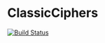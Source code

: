 # ClassicCiphers

[![Build Status](https://github.com/s-celles/ClassicCiphers.jl/actions/workflows/CI.yml/badge.svg?branch=main)](https://github.com/s-celles/ClassicCiphers.jl/actions/workflows/CI.yml?query=branch%3Amain)

